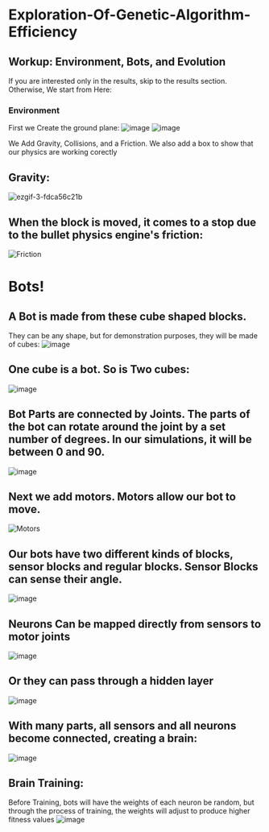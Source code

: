 # Exploration-Of-Genetic-Algorithm-Efficiency
## Workup: Environment, Bots, and Evolution
If you are interested only in the results, skip to the results section. Otherwise, We start from Here:
### Environment
First we Create the ground plane:
![image](https://user-images.githubusercontent.com/114758213/225104782-9eb18c2e-e8cd-4e69-9ef9-320348bd6ae4.png)
![image](https://user-images.githubusercontent.com/114758213/225107083-899d8bf3-91a5-4294-b226-caf0c42d1eb7.png)

We Add Gravity, Collisions, and a Friction. We also add a box to show that our physics are working corectly
## Gravity:
![ezgif-3-fdca56c21b](https://user-images.githubusercontent.com/114758213/225111210-9561f579-9f80-4f42-ad5b-8ab2ad2e9e45.gif)

## When the block is moved, it comes to a stop due to the bullet physics engine's friction:
![Friction](https://user-images.githubusercontent.com/114758213/225111692-1fa9526b-4af2-4de4-a4b1-21bebe399365.gif)


# Bots!

## A Bot is made from these cube shaped blocks. 
They can be any shape, but for demonstration purposes, they will be made of cubes:
![image](https://user-images.githubusercontent.com/114758213/225113095-1ad50df8-42bf-4c96-95ec-df0d769fed91.png)
## One cube is a bot. So is Two cubes:
![image](https://user-images.githubusercontent.com/114758213/225113628-b9aa0867-c72e-467a-b2a1-b4c40bb898bd.png)
## Bot Parts are connected by Joints. The parts of the bot can rotate around the joint by a set number of degrees. In our simulations, it will be between 0 and 90. 
![image](https://user-images.githubusercontent.com/114758213/225115743-5b5c2685-337c-495a-8b6e-e31fb40048b0.png)
## Next we add motors. Motors allow our bot to move.

![Motors](https://user-images.githubusercontent.com/114758213/225117052-a06a4c13-f67e-402e-bab5-f51facd33658.gif)


## Our bots have two different kinds of blocks, sensor blocks and regular blocks. Sensor Blocks can sense their angle.
![image](https://user-images.githubusercontent.com/114758213/225119845-b03fd5d2-a8aa-4463-a2a9-586092ab5e89.png)

## Neurons Can be mapped directly from sensors to motor joints
![image](https://user-images.githubusercontent.com/114758213/225119590-9be3ae82-259e-4d36-9fef-f3d2998853bf.png)

## Or they can pass through a hidden layer
![image](https://user-images.githubusercontent.com/114758213/225120331-669dc04b-bfd8-48de-921c-10b80fe61bb8.png)

## With many parts, all sensors and all neurons become connected, creating a brain:
![image](https://user-images.githubusercontent.com/114758213/225121470-510e3bbd-e9e0-46c9-9975-cb5a5a198180.png)

## Brain Training:
Before Training, bots will have the weights of each neuron be random, but through the process of training, the weights will adjust to produce higher fitness values
![image](https://user-images.githubusercontent.com/114758213/225135012-78d91bd3-71e5-4385-8cd7-71450e274bac.png)


